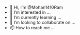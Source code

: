 - 👋 Hi, I’m @Mohan1410Ram
- 👀 I’m interested in ...
- 🌱 I’m currently learning ...
- 💞️ I’m looking to collaborate on ...
- 📫 How to reach me ...

<!---
Mohan1410Ram/Mohan1410Ram is a ✨ special ✨ repository because its `README.md` (this file) appears on your GitHub profile.
You can click the Preview link to take a look at your changes.
--->
